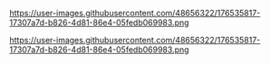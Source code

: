 https://user-images.githubusercontent.com/48656322/176535817-17307a7d-b826-4d81-86e4-05fedb069983.png

https://user-images.githubusercontent.com/48656322/176535817-17307a7d-b826-4d81-86e4-05fedb069983.png